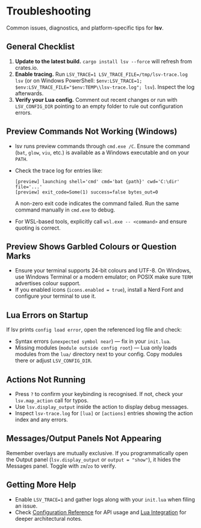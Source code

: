 # Troubleshooting

Common issues, diagnostics, and platform-specific tips for **lsv**.

## General Checklist

1. **Update to the latest build.** `cargo install lsv --force` will refresh from crates.io.
2. **Enable tracing.** Run `LSV_TRACE=1 LSV_TRACE_FILE=/tmp/lsv-trace.log lsv` (or on Windows PowerShell: `$env:LSV_TRACE=1; $env:LSV_TRACE_FILE="$env:TEMP\\lsv-trace.log"; lsv`). Inspect the log afterwards.
3. **Verify your Lua config.** Comment out recent changes or run with `LSV_CONFIG_DIR` pointing to an empty folder to rule out configuration errors.

## Preview Commands Not Working (Windows)

- lsv runs preview commands through `cmd.exe /C`. Ensure the command (`bat`, `glow`, `viu`, etc.) is available as a Windows executable and on your `PATH`.
- Check the trace log for entries like:
  
  ```text
  [preview] launching shell='cmd' cmd='bat {path}' cwd='C:\dir' file='...'
  [preview] exit_code=Some(1) success=false bytes_out=0
  ```
  
  A non-zero exit code indicates the command failed. Run the same command manually in `cmd.exe` to debug.
- For WSL-based tools, explicitly call `wsl.exe -- <command>` and ensure quoting is correct.

## Preview Shows Garbled Colours or Question Marks

- Ensure your terminal supports 24-bit colours and UTF-8. On Windows, use Windows Terminal or a modern emulator; on POSIX make sure `TERM` advertises colour support.
- If you enabled icons (`icons.enabled = true`), install a Nerd Font and configure your terminal to use it.

## Lua Errors on Startup

If lsv prints `config load error`, open the referenced log file and check:

- Syntax errors (`unexpected symbol near`) — fix in your `init.lua`.
- Missing modules (`module outside config root`) — Lua only loads modules from the `lua/` directory next to your config. Copy modules there or adjust `LSV_CONFIG_DIR`.

## Actions Not Running

- Press `?` to confirm your keybinding is recognised. If not, check your `lsv.map_action` call for typos.
- Use `lsv.display_output` inside the action to display debug messages.
- Inspect `lsv-trace.log` for `[lua]` or `[actions]` entries showing the action index and any errors.

## Messages/Output Panels Not Appearing

Remember overlays are mutually exclusive. If you programmatically open the Output panel (`lsv.display_output` or `output = "show"`), it hides the Messages panel. Toggle with `zm`/`zo` to verify.

## Getting More Help

- Enable `LSV_TRACE=1` and gather logs along with your `init.lua` when filing an issue.
- Check [Configuration Reference](configuration.md) for API usage and [Lua Integration](lua_integration.md) for deeper architectural notes.
